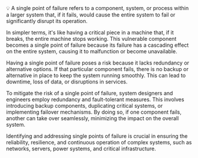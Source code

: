 <aside>
💡 A single point of failure refers to a component, system, or process within a larger system that, if it fails, would cause the entire system to fail or significantly disrupt its operation.

In simpler terms, it's like having a critical piece in a machine that, if it breaks, the entire machine stops working. This vulnerable component becomes a single point of failure because its failure has a cascading effect on the entire system, causing it to malfunction or become unavailable.

Having a single point of failure poses a risk because it lacks redundancy or alternative options. If that particular component fails, there is no backup or alternative in place to keep the system running smoothly. This can lead to downtime, loss of data, or disruptions in services.

To mitigate the risk of a single point of failure, system designers and engineers employ redundancy and fault-tolerant measures. This involves introducing backup components, duplicating critical systems, or implementing failover mechanisms. By doing so, if one component fails, another can take over seamlessly, minimizing the impact on the overall system.

Identifying and addressing single points of failure is crucial in ensuring the reliability, resilience, and continuous operation of complex systems, such as networks, servers, power systems, and critical infrastructure.

</aside>